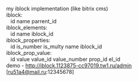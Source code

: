 my iblock implementation (like bitrix cms)    
iblock:  
&nbsp;&nbsp;&nbsp;id name parrent_id  
iblock_elements:  
&nbsp;&nbsp;&nbsp;id name iblock_id  
iblock_properties:  
&nbsp;&nbsp;&nbsp;id is_number is_multy name iblock_id  
iblock_prop_value:  
&nbsp;&nbsp;&nbsp;id value value_id value_number prop_id el_id  
demo - http://iblock.1123875-cc97019.tw1.ru/admin [ru51a4@mail.ru:12345678]
